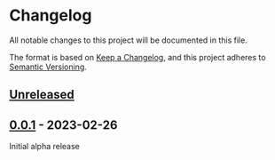 # Changelog

All notable changes to this project will be documented in this file.

The format is based on [Keep a Changelog][keep_a_changelog_url],
and this project adheres to [Semantic Versioning][semver_url].

## [Unreleased]



## [0.0.1] - 2023-02-26

Initial alpha release

[keep_a_changelog_url]: https://keepachangelog.com/en/1.0.0/
[semver_url]: https://semver.org/spec/v2.0.0.html
[Unreleased]: https://github.com/norse-blue/php-xmlify/compare/0.0.1...HEAD
[0.0.1]: https://github.com/norse-blue/php-xmlify/compare/0.0.0...0.0.1
